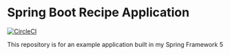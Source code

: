 # Spring Boot Recipe Application

[![CircleCI](https://circleci.com/gh/springframeworkguru/spring5-recipe-app.svg?style=svg)](https://circleci.com/gh/springframeworkguru/spring5-recipe-app)

This repository is for an example application built in my Spring Framework 5 

